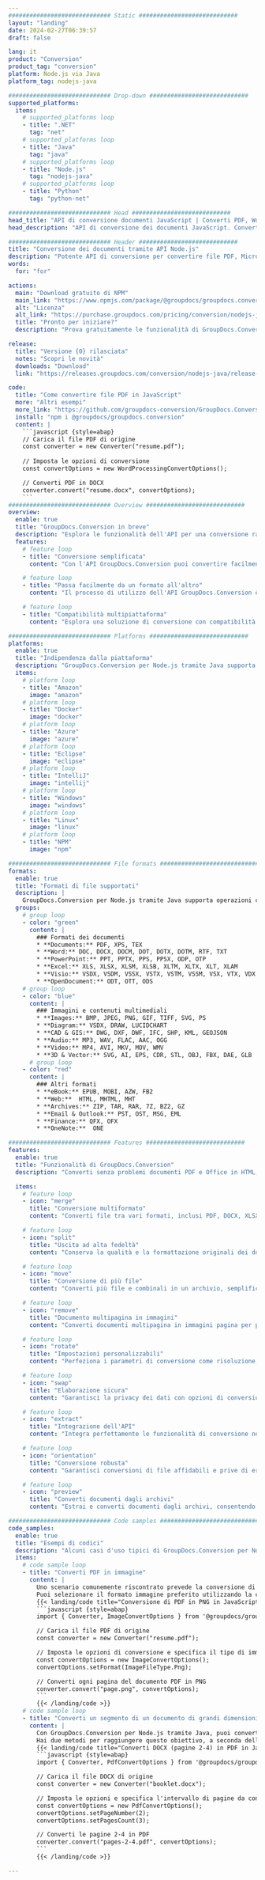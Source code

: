 ```yaml
---
############################# Static ############################
layout: "landing"
date: 2024-02-27T06:39:57
draft: false

lang: it
product: "Conversion"
product_tag: "conversion"
platform: Node.js via Java
platform_tag: nodejs-java

############################# Drop-down ############################
supported_platforms:
  items:
    # supported_platforms loop
    - title: ".NET"
      tag: "net"
    # supported_platforms loop
    - title: "Java"
      tag: "java"
    # supported_platforms loop
    - title: "Node.js"
      tag: "nodejs-java" 
    # supported_platforms loop
    - title: "Python"
      tag: "python-net" 

############################# Head ############################
head_title: "API di conversione documenti JavaScript | Converti PDF, Word, Excel, PPTX, HTML e immagini"
head_description: "API di conversione dei documenti JavaScript. Converti PDF, Word, DOC, DOCX, Excel, fogli di calcolo, PPT, PPTX, HTML, PSD, MPT, MPP, email, MSG, EMLX, AutoCAD e formati di file immagine."

############################# Header ############################
title: "Conversione dei documenti tramite API Node.js"
description: "Potente API di conversione per convertire file PDF, Microsoft Office, HTML, eBook e immagini"
words:
  for: "for"

actions:
  main: "Download gratuito di NPM"
  main_link: "https://www.npmjs.com/package/@groupdocs/groupdocs.conversion"
  alt: "Licenza"
  alt_link: "https://purchase.groupdocs.com/pricing/conversion/nodejs-java"
  title: "Pronto per iniziare?"
  description: "Prova gratuitamente le funzionalità di GroupDocs.Conversion o richiedi una licenza"

release:
  title: "Versione {0} rilasciata"
  notes: "Scopri le novità"
  downloads: "Download"
  link: "https://releases.groupdocs.com/conversion/nodejs-java/release-notes/latest/"

code:
  title: "Come convertire file PDF in JavaScript"
  more: "Altri esempi"
  more_link: "https://github.com/groupdocs-conversion/GroupDocs.Conversion-for-Node.js-via-Java"
  install: "npm i @groupdocs/groupdocs.conversion"
  content: |
    ```javascript {style=abap}       
    // Carica il file PDF di origine
    const converter = new Converter("resume.pdf");
    
    // Imposta le opzioni di conversione
    const convertOptions = new WordProcessingConvertOptions();

    // Converti PDF in DOCX
    converter.convert("resume.docx", convertOptions);
    ```
############################# Overview ############################
overview:
  enable: true
  title: "GroupDocs.Conversion in breve"
  description: "Esplora le funzionalità dell'API per una conversione rapida e impeccabile di file PDF, Microsoft Office, HTML, eBook e immagini all'interno delle applicazioni JavaScript"
  features:
    # feature loop
    - title: "Conversione semplificata"
      content: "Con l'API GroupDocs.Conversion puoi convertire facilmente documenti di diversi formati in PDF, Microsoft Office, HTML, eBook e file di immagine. L'API fornisce opzioni flessibili e robuste, garantendo l'integrità del contenuto e della struttura del documento durante tutto il processo di conversione."

    # feature loop
    - title: "Passa facilmente da un formato all'altro"
      content: "Il processo di utilizzo dell'API GroupDocs.Conversion è incredibilmente semplice e richiede un solo metodo e una serie di opzioni per passare facilmente da un formato all'altro."

    # feature loop
    - title: "Compatibilità multipiattaforma"
      content: "Esplora una soluzione di conversione con compatibilità multipiattaforma intrinseca, che soddisfa una base di utenti più ampia e garantisce prestazioni ottimali in vari ambienti per tutti i requisiti di conversione dei documenti."

############################# Platforms ############################
platforms:
  enable: true
  title: "Indipendenza dalla piattaforma"
  description: "GroupDocs.Conversion per Node.js tramite Java supporta i seguenti sistemi operativi, framework e gestori di pacchetti"
  items:
    # platform loop
    - title: "Amazon"
      image: "amazon"
    # platform loop
    - title: "Docker"
      image: "docker"
    # platform loop
    - title: "Azure"
      image: "azure"
    # platform loop
    - title: "Eclipse"
      image: "eclipse"
    # platform loop
    - title: "IntelliJ"
      image: "intellij"
    # platform loop
    - title: "Windows"
      image: "windows"
    # platform loop
    - title: "Linux"
      image: "linux"
    # platform loop
    - title: "NPM"
      image: "npm"

############################# File formats ############################
formats:
  enable: true
  title: "Formati di file supportati"
  description: |
    GroupDocs.Conversion per Node.js tramite Java supporta operazioni con i seguenti [formati di file](https://docs.groupdocs.com/conversion/nodejs-java/supported-file-formats/).
  groups:
    # group loop
    - color: "green"
      content: |
        ### Formati dei documenti
        * **Documents:** PDF, XPS, TEX
        * **Word:** DOC, DOCX, DOCM, DOT, DOTX, DOTM, RTF, TXT
        * **PowerPoint:** PPT, PPTX, PPS, PPSX, ODP, OTP
        * **Excel:** XLS, XLSX, XLSM, XLSB, XLTM, XLTX, XLT, XLAM
        * **Visio:** VSDX, VSDM, VSSX, VSTX, VSTM, VSSM, VSX, VTX, VDX
        * **OpenDocument:** ODT, OTT, ODS
    # group loop
    - color: "blue"
      content: |
        ### Immagini e contenuti multimediali
        * **Images:** BMP, JPEG, PNG, GIF, TIFF, SVG, PS
        * **Diagram:** VSDX, DRAW, LUCIDCHART
        * **CAD & GIS:** DWG, DXF, DWF, IFC, SHP, KML, GEOJSON
        * **Audio:** MP3, WAV, FLAC, AAC, OGG
        * **Video:** MP4, AVI, MKV, MOV, WMV
        * **3D & Vector:** SVG, AI, EPS, CDR, STL, OBJ, FBX, DAE, GLB    
      # group loop
    - color: "red"
      content: |
        ### Altri formati        
        * **eBook:** EPUB, MOBI, AZW, FB2
        * **Web:**  HTML, MHTML, MHT
        * **Archives:** ZIP, TAR, RAR, 7Z, BZ2, GZ
        * **Email & Outlook:** PST, OST, MSG, EML
        * **Finance:** QFX, OFX
        * **OneNote:**  ONE

############################# Features ############################
features:
  enable: true
  title: "Funzionalità di GroupDocs.Conversion"
  description: "Converti senza problemi documenti PDF e Office in HTML, JPG, PNG, BMP, TIFF, SVG e molti altri formati. GroupDocs.Conversion per l'API JavaScript è progettato per essere facile da usare e integrare nel tuo progetto. Supporta tutti i formati di documenti più diffusi con la possibilità di personalizzare il processo di conversione."

  items:
    # feature loop
    - icon: "merge"
      title: "Conversione multiformato"
      content: "Converti file tra vari formati, inclusi PDF, DOCX, XLSX, PPTX e altri, con facilità."

    # feature loop
    - icon: "split"
      title: "Uscita ad alta fedeltà"
      content: "Conserva la qualità e la formattazione originali dei documenti durante il processo di conversione."

    # feature loop
    - icon: "move"
      title: "Conversione di più file"
      content: "Converti più file e combinali in un archivio, semplificando l'organizzazione dei contenuti convertiti."

    # feature loop
    - icon: "remove"
      title: "Documento multipagina in immagini"
      content: "Converti documenti multipagina in immagini pagina per pagina, consentendo un controllo preciso sul processo di trasformazione e facilitando l'estrazione e l'analisi dei documenti basati su immagini."

    # feature loop
    - icon: "rotate"
      title: "Impostazioni personalizzabili"
      content: "Perfeziona i parametri di conversione come risoluzione, qualità e layout per soddisfare requisiti specifici."

    # feature loop
    - icon: "swap"
      title: "Elaborazione sicura"
      content: "Garantisci la privacy dei dati con opzioni di conversione file protette da password."

    # feature loop
    - icon: "extract"
      title: "Integrazione dell'API"
      content: "Integra perfettamente le funzionalità di conversione nelle tue applicazioni JavaScript, rendendole parte integrante del tuo flusso di lavoro."

    # feature loop
    - icon: "orientation"
      title: "Conversione robusta"
      content: "Garantisci conversioni di file affidabili e prive di errori, garantendo l'accuratezza e l'integrità dei tuoi documenti trasformati."

    # feature loop
    - icon: "preview"
      title: "Converti documenti dagli archivi"
      content: "Estrai e converti documenti dagli archivi, consentendo la trasformazione dei contenuti archiviati all'interno di file compressi."

############################# Code samples ############################
code_samples:
  enable: true
  title: "Esempi di codici"
  description: "Alcuni casi d'uso tipici di GroupDocs.Conversion per Node.js tramite operazioni Java"
  items:
    # code sample loop
    - title: "Converti PDF in immagine"
      content: |
        Uno scenario comunemente riscontrato prevede la conversione di un intero documento PDF o di pagine specifiche in una raccolta di immagini. GroupDocs.Conversion per Node.js tramite Java offre la possibilità di convertire PDF in vari formati di immagine, come TIFF, JPG, PNG, GIF, BMP e altri.  
        Puoi selezionare il formato immagine preferito utilizzando la classe ImageFileType.
        {{< landing/code title="Conversione di PDF in PNG in JavaScript">}}
        ```javascript {style=abap}
        import { Converter, ImageConvertOptions } from '@groupdocs/groupdocs.conversion'; 

        // Carica il file PDF di origine
        const converter = new Converter("resume.pdf");

        // Imposta le opzioni di conversione e specifica il tipo di immagine di output
        const convertOptions = new ImageConvertOptions();
        convertOptions.setFormat(ImageFileType.Png);

        // Converti ogni pagina del documento PDF in PNG
        converter.convert("page.png", convertOptions);
        ```
        {{< /landing/code >}}
    # code sample loop
    - title: "Converti un segmento di un documento di grandi dimensioni"
      content: |
        Con GroupDocs.Conversion per Node.js tramite Java, puoi convertire facilmente pagine specifiche da un lungo documento.  
        Hai due metodi per raggiungere questo obiettivo, a seconda delle tue esigenze. Puoi convertire un intervallo di pagine o convertire pagine specifiche.
        {{< landing/code title="Converti DOCX (pagine 2-4) in PDF in JavaScript">}}
        ```javascript {style=abap}   
        import { Converter, PdfConvertOptions } from '@groupdocs/groupdocs.conversion'

        // Carica il file DOCX di origine
        const converter = new Converter("booklet.docx");

        // Imposta le opzioni e specifica l'intervallo di pagine da convertire
        const convertOptions = new PdfConvertOptions();
        convertOptions.setPageNumber(2);
        convertOptions.setPagesCount(3);

        // Converti le pagine 2-4 in PDF
        converter.convert("pages-2-4.pdf", convertOptions);
        ```
        {{< /landing/code >}}

---
```

